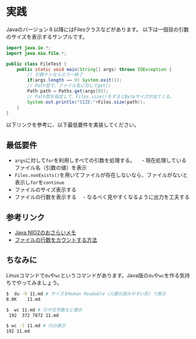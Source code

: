 # 実践

Javaのバージョン８以降にはFilesクラスなどがあります。
以下は一個目の引数のサイズを表示するサンプルです。

```java
import java.io.*;
import java.nio.file.*;

public class FileTest {
    public static void main(String[] args) throws IOException {
        // 引数ナシならエラー終了
        if(args.length == 0) System.exit(1);
        // Path型で、ファイル名に対してget()
        Path path = Paths.get(args[0]);
        // Path型を指定して、Files.size()をするとByteサイズが出てくる。
        System.out.println("SIZE:"+Files.size(path));
    }
}
```
以下リンクを参考に、以下最低要件を実装してください。

## 最低要件

-  `args`に対して`for`を利用しすべての引数を処理する。
　- 現在処理しているファイル名（引数の値）を表示
  -  `Files.nonExists()`を用いてファイルが存在しないなら、ファイルがないと表示し`for`を`continue`
  - ファイルのサイズ表示する
  - ファイルの行数を表示する
　- なるべく見やすくなるように出力を工夫する

## 参考リンク
- [Java NIO2のおさらいメモ](https://qiita.com/rubytomato@github/items/6880eab7d9c76524d112#%E7%B5%B6%E5%AF%BE%E3%83%91%E3%82%B9%E7%9B%B8%E5%AF%BE%E3%83%91%E3%82%B9)
- [ファイルの行数をカウントする方法](https://reasonable-code.com/java-file-line-count/)

## ちなみに

Linuxコマンドで`du`や`wc`というコマンドがあります。Java版の`du`や`wc`を作る気持ちでやってみましょう。

```sh
$  du -h 11.md # サイズをHuman Readable（人間の読みやすい形）で表示
8.0K    11.md

$  wc 11.md # 行や文字数など表示
 192  372 7872 11.md

$ wc -l 11.md # 行の表示
192 11.md
```

